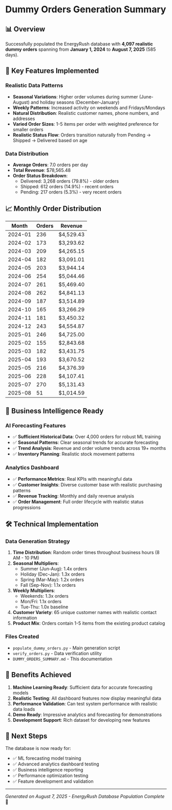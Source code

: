 # Dummy Orders Generation Summary

## 📊 Overview
Successfully populated the EnergyRush database with **4,097 realistic dummy orders** spanning from **January 1, 2024** to **August 7, 2025** (585 days).

## 🎯 Key Features Implemented

### **Realistic Data Patterns**
- **Seasonal Variations**: Higher order volumes during summer (June-August) and holiday seasons (December-January)
- **Weekly Patterns**: Increased activity on weekends and Fridays/Mondays
- **Natural Distribution**: Realistic customer names, phone numbers, and addresses
- **Varied Order Sizes**: 1-5 items per order with weighted preference for smaller orders
- **Realistic Status Flow**: Orders transition naturally from Pending → Shipped → Delivered based on age

### **Data Distribution**
- **Average Orders**: 7.0 orders per day
- **Total Revenue**: $78,565.48
- **Order Status Breakdown**:
  - Delivered: 3,268 orders (79.8%) - older orders
  - Shipped: 612 orders (14.9%) - recent orders
  - Pending: 217 orders (5.3%) - very recent orders

## 📈 Monthly Order Distribution

| Month | Orders | Revenue |
|-------|--------|---------|
| 2024-01 | 236 | $4,529.43 |
| 2024-02 | 173 | $3,293.62 |
| 2024-03 | 209 | $4,265.15 |
| 2024-04 | 182 | $3,091.01 |
| 2024-05 | 203 | $3,944.14 |
| 2024-06 | 254 | $5,044.46 |
| 2024-07 | 261 | $5,469.40 |
| 2024-08 | 262 | $4,841.13 |
| 2024-09 | 187 | $3,514.89 |
| 2024-10 | 165 | $3,266.29 |
| 2024-11 | 181 | $3,450.32 |
| 2024-12 | 243 | $4,554.87 |
| 2025-01 | 246 | $4,725.00 |
| 2025-02 | 155 | $2,843.68 |
| 2025-03 | 182 | $3,431.75 |
| 2025-04 | 193 | $3,670.52 |
| 2025-05 | 216 | $4,376.39 |
| 2025-06 | 228 | $4,107.41 |
| 2025-07 | 270 | $5,131.43 |
| 2025-08 | 51 | $1,014.59 |

## 🚀 Business Intelligence Ready

### **AI Forecasting Features**
- ✅ **Sufficient Historical Data**: Over 4,000 orders for robust ML training
- ✅ **Seasonal Patterns**: Clear seasonal trends for accurate forecasting
- ✅ **Trend Analysis**: Revenue and order volume trends across 19+ months
- ✅ **Inventory Planning**: Realistic stock movement patterns

### **Analytics Dashboard**
- ✅ **Performance Metrics**: Real KPIs with meaningful data
- ✅ **Customer Insights**: Diverse customer base with realistic purchasing patterns
- ✅ **Revenue Tracking**: Monthly and daily revenue analysis
- ✅ **Order Management**: Full order lifecycle with realistic status progressions

## 🛠️ Technical Implementation

### **Data Generation Strategy**
1. **Time Distribution**: Random order times throughout business hours (8 AM - 10 PM)
2. **Seasonal Multipliers**: 
   - Summer (Jun-Aug): 1.4x orders
   - Holiday (Dec-Jan): 1.3x orders
   - Spring (Mar-May): 1.2x orders
   - Fall (Sep-Nov): 1.1x orders
3. **Weekly Multipliers**:
   - Weekends: 1.3x orders
   - Mon/Fri: 1.1x orders
   - Tue-Thu: 1.0x baseline
4. **Customer Variety**: 65 unique customer names with realistic contact information
5. **Product Mix**: Orders contain 1-5 items from the existing product catalog

### **Files Created**
- `populate_dummy_orders.py` - Main generation script
- `verify_orders.py` - Data verification utility
- `DUMMY_ORDERS_SUMMARY.md` - This documentation

## 🎉 Benefits Achieved

1. **Machine Learning Ready**: Sufficient data for accurate forecasting models
2. **Realistic Testing**: All dashboard features now display meaningful data
3. **Performance Validation**: Can test system performance with realistic data loads
4. **Demo Ready**: Impressive analytics and forecasting for demonstrations
5. **Development Support**: Rich dataset for developing new features

## 🔄 Next Steps

The database is now ready for:
- ✅ ML forecasting model training
- ✅ Advanced analytics dashboard testing
- ✅ Business intelligence reporting
- ✅ Performance optimization testing
- ✅ Feature development and validation

---

*Generated on August 7, 2025 - EnergyRush Database Population Complete* 🚀